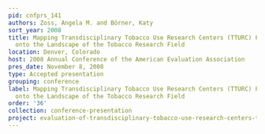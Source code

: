 ```yaml
---
pid: cnfprs_141
authors: Zoss, Angela M. and Börner, Katy
sort_year: 2008
title: Mapping Transdisciplinary Tobacco Use Research Centers (TTURC) Publications
  onto the Landscape of the Tobacco Research Field
location: Denver, Colorado
host: 2008 Annual Conference of the American Evaluation Association
pres_date: November 8, 2008
type: Accepted presentation
grouping: conference
label: Mapping Transdisciplinary Tobacco Use Research Centers (TTURC) Publications
  onto the Landscape of the Tobacco Research Field
order: '36'
collection: conference-presentation
project: evaluation-of-transdisciplinary-tobacco-use-research-centers-tturc
---
```

